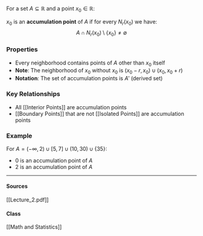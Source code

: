 For a set $A \subseteq \mathbb{R}$ and a point $x_0 \in \mathbb{R}$:

$x_0$ is an **accumulation point** of $A$ if for every $N_r(x_0)$ we have:
$$A \cap N_r(x_0) \setminus \{x_0\} \neq \emptyset$$

### Properties
- Every neighborhood contains points of $A$ other than $x_0$ itself
- **Note**: The neighborhood of $x_0$ without $x_0$ is $(x_0 - r, x_0) \cup (x_0, x_0 + r)$
- **Notation**: The set of accumulation points is $A'$ (derived set)

### Key Relationships
- All [[Interior Points]] are accumulation points
- [[Boundary Points]] that are not [[Isolated Points]] are accumulation points

### Example
For $A = (-\infty, 2) \cup [5, 7] \cup (10, 30) \cup \{35\}$:
- $0$ is an accumulation point of $A$  
- $2$ is an accumulation point of $A$

---
#### Sources
[[Lecture_2.pdf]]
#### Class
[[Math and Statistics]]